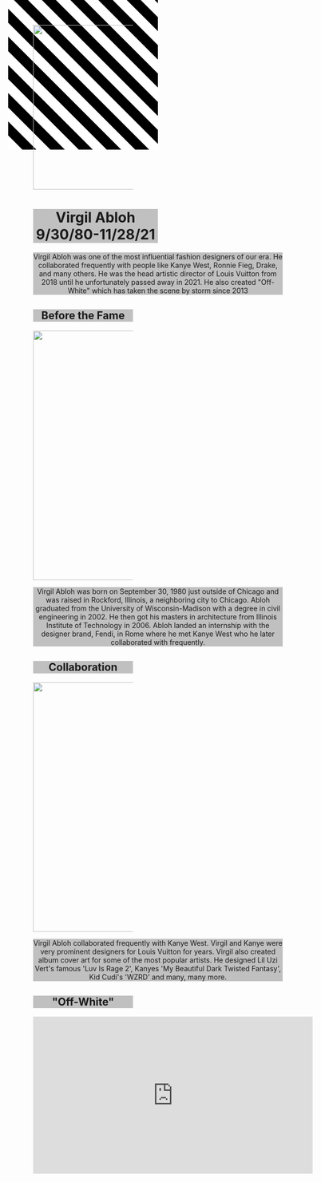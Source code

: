<!DOCTYPE html>
<html>

<img src="https://static01.nyt.com/images/2021/11/28/obituaries/28Abloh/28Abloh-superJumbo.jpg"  width="330">

<h1 style="width:250px;background-color:silver;text-align:center">Virgil Abloh 9/30/80-11/28/21</h1>

<p style="width:500px;background-color:silver;text-align:center">
Virgil Abloh was one of the most influential fashion designers of our era. He collaborated frequently with people like Kanye West, Ronnie Fieg, Drake, and many others. He was the head artistic director of Louis Vuitton from 2018 until he unfortunately passed away in 2021. He also created "Off-White" which has taken the scene by storm since 2013</p>

<h2 style="background-color:silver;text-align:center">Before the Fame</h2>
<img src="http://www.milwaukeeindependent.com/wp-content/uploads/2021/12/112921_VirgilAbloh_seo.jpg" width="500">
<p style="width:500px;background-color:silver;text-align:center">
    Virgil Abloh was born on September 30, 1980 just outside of Chicago and was raised in Rockford, Illinois, a neighboring city to Chicago. Abloh graduated from the University of Wisconsin-Madison with a degree in civil engineering in 2002. He then got his masters in architecture from Illinois Institute of Technology in 2006. Abloh landed an internship with the designer brand, Fendi, in Rome where he met Kanye West who he later collaborated with frequently.</p>


<h2 style="background-color:silver;text-align:center">Collaboration</h2>
<img src="https://data.nssmag.com/images/galleries/13824/virgil-abloh-kanye-west-five-nssmag.jpg" width="500">

<p style="width:500px;background-color:silver;text-align:center">
Virgil Abloh collaborated frequently with Kanye West. Virgil and Kanye were very prominent designers for Louis Vuitton for years. Virgil also created album cover art for some of the most popular artists. He designed Lil Uzi Vert's famous 'Luv Is Rage 2', Kanyes 'My Beautiful Dark Twisted Fantasy', Kid Cudi's 'WZRD' and many, many more.</p>
    <h2 style="background-color:silver;text-align:center">"Off-White"</h2>
<iframe width="560" height="315" src="https://www.youtube.com/embed/A5lcVDCQ0ac" title="YouTube video player" frameborder="0" allow="accelerometer; autoplay; clipboard-write; encrypted-media; gyroscope; picture-in-picture" allowfullscreen></iframe>


<body style="background-color:border: solid 1px red; background: repeating-linear-gradient( to top right, #fff, #fff 20px, #000 20px, #000 40px); height: 200px; width: 200px;">

</body>
